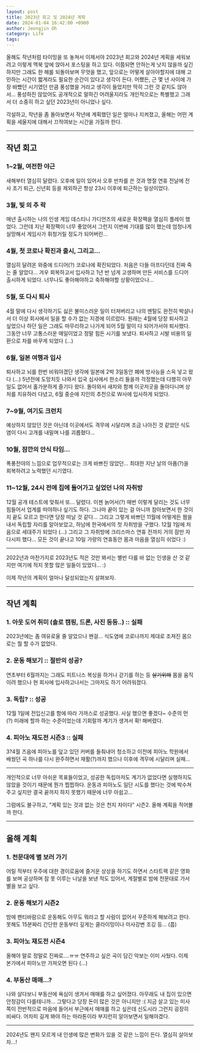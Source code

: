 ```yaml
---
layout: post
title: 2023년 회고 및 2024년 계획
date: 2024-01-04 16:42:00 +0900
author: Jeongjin Oh
category: Life
tags:
---
```


올해도 작년처럼 타이밍을 또 놓쳐서 이제서야 2023년 회고와 2024년 계획을 세워보려고 이렇게 맥북 앞에 앉아서 포스팅을 하고 있다. 이쯤되면 안하는게 낫지 않을까 싶긴 하지만 그래도 한 해를 되돌아보며 무엇을 했고, 앞으로는 어떻게 살아야할지에 대해 고민하는 시간이 짧게라도 필요한 순간이 있다고 생각이 든다. 어쨌든, 근 몇 년 사이에 가장 바빴던 시기였던 만큼 풍성했을 거라고 생각이 들었지만 딱히 그런 것 같지도 않아서... 풍성하진 않았어도 공개적으로 말하긴 어려울지라도 개인적으로는 특별했고 그래서 더 소중히 하고 싶던 2023년이 아니었나 싶다.

각설하고, 작년을 좀 돌아보면서 작년에 계획했던 일은 얼마나 지켜졌고, 올해는 어떤 계획을 세울지에 대해서 끄적여보는 시간을 가질까 한다.

---

## 작년 회고

### 1~2월, 여전한 야근

새해부터 열심히 달렸다. 오후에 일이 있어서 오후 반차를 쓴 것과 명절 연휴 전날에 전사 조기 퇴근, 신년회 등을 제외하곤 항상 23시 이후에 퇴근하는 일상이었다.

### 3월, 빛 의 추 락

매년 출시하는 나의 인생 게임 데스티니 가디언즈의 새로운 확장팩을 열심히 플레이 했었다. 그런데 지난 확장팩이 너무 좋았어서 그런지 이번에 기대를 많이 했는데 엄청나게 실망해서 게임사가 휘청거릴 정도가 되어버린...

### 4월, 첫 코로나 확진과 출시, 그리고...

열심히 달려온 와중에 드디어(?) 코로나에 확진되었다. 처음은 다들 아프다던데 진짜 죽는 줄 알았다... 겨우 회복하고서 입사하고 1년 반 넘게 고생하며 만든 서비스를 드디어 출시하게 되었다. 너무나도 좋아해야하고 축하해야할 상황이었으나...

### 5월, 또 다시 퇴사

4월 말에 다시 생각하기도 싫은 불미스러운 일이 터져버리고 나의 멘탈도 완전히 박살나서 더 이상 회사에서 일을 할 수가 없는 지경에 이르렀다. 원래는 4월에 당장 퇴사하고 싶었으나 하던 일은 그래도 마무리하고 나가게 되어 5월 말이 다 되어가서야 퇴사했다. 그동안 너무 고통스러운 매일이었고 정말 힘든 시기를 보냈다. 퇴사하고 시발 비용의 일환으로 차를 바꾸게 되었다 (...)

### 6월, 일본 여행과 입사

퇴사하고 뇌를 한번 비워야겠단 생각에 일본에 2박 3일동안 폐에 방사능을 스윽 넣고 왔다 (...) 5년전에 도망치듯 나와서 입국 심사에서 한소리 들을까 걱정했는데 다행히 아무 일도 없어서 홀가분하게 즐기다 왔다. 돌아와서 새차와 함께 이곳저곳을 돌아다니며 상처를 치유하러 다녔고, 6월 중순에 지인의 추천으로 W사에 입사하게 되었다.

### 7~9월, 여기도 크런치

예상하지 않았던 것은 아닌데 이곳에서도 격무에 시달리며 조금 나아진 것 같았던 식도염이 다시 고개를 내밀며 나를 괴롭혔다...

### 10월, 잠깐의 안식 타임...

폭풍전야의 느낌으로 업무적으로는 크게 바쁘진 않았던... 최대한 지난 날의 아픔(?)을 회복하려고 노력했던 시기였다.

### 11~12월, 24시 전에 집에 들어가고 싶었던 나의 자취방

12월 공개 테스트에 맞춰서 또... 달렸다. 이젠 늙어서(?) 매번 이렇게 달리는 것도 너무 힘들어서 업계를 떠야하나 싶기도 하다. 그나마 끝이 있는 걸 아니까 참아보면서 한 것이지 끝도 모르고 한다면 당장 떠날 것 같다... 그리고 그렇게 바쁘던 11월에 어떻게든 짬을 내서 독립할 자리를 알아보았고, 하남에 한국에서의 첫 자취방을 구했다. 12월 1일에 처음으로 세대주가 되었다 (...) 그리고 그 자취방에 크리스마스 연휴 전까지 거의 잠만 자다시피 했다... 모든 것이 끝나고 10일 가량의 연휴동안 몸과 마음을 열심히 쉬었다 :)

---

2022년과 마찬가지로 2023년도 적은 것만 봐서는 별반 다를 바 없는 인생을 산 것 같지만 여기에 적지 못할 많은 일들이 있었다... :)

이제 작년의 계획이 얼마나 달성되었는지 살펴보자.

---

## 작년 계획

### 1. 아웃 도어 취미 (솔로 캠핑, 드론, 사진 등등..) :: 실패

2023년에는 좀 여유로울 줄 알았으나 왠걸... 식도염에 코로나까지 제대로 조져진 몸으로는 뭘 할 수가 없었다.

### 2. 운동 해보기 :: 절반의 성공?

연초부터 6월까지는 그래도 피트니스 복싱을 하거나 걷기를 하는 등 ~~살기위해~~ 몸을 움직이려 했으나 현 회사에 입사하고나서는 그마저도 하기 어려워졌다.

### 3. 독립? :: 성공

12월 1일에 전입신고를 함에 따라 가까스로 성공했다. 사실 했으면 좋겠다~ 수준의 먼(?) 미래에 할까 하는 수준이었는데 기회랄까 계기가 생겨서 확! 해버렸다.

### 4. 피아노 재도전 시즌3 :: 실패

3?4월 즈음에 피아노를 덮고 있던 커버를 들춰내어 청소하고 이전에 피아노 학원에서 배웠던 곡 하나를 다시 완주하면서 재활(?)까지 했으나 이후에 격무에 시달리며 실패...

---

개인적으로 너무 아쉬운 목표들이었고, 성공한 독립마저도 계기가 없었다면 실행하지도 않았을 것이기 때문에 뭔가 찝찝하다. 운동과 피아노도 일단 시도를 했다는 것에 박수쳐주고 싶지만 결국 끝까지 하지 못했기 때문에 너무 아쉽고...

그럼에도 불구하고, "계획 있는 것과 없는 것은 천지 차이다" 시즌2. 올해 계획을 적어볼까 한다.

---

## 올해 계획

### 1. 천문대에 별 보러 가기

어릴 적부터 우주에 대한 경이로움에 즐거운 상상을 하기도 하면서 스타트랙 같은 영화를 보며 공상하며 잠 못 이루는 나날을 보낸 적도 있어서, 계절별로 밤에 천문대로 가서 별을 보고 싶다.

### 2. 운동 해보기 시즌2

밤에 팬티바람으로 운동해도 아무도 뭐라고 할 사람이 없어서 꾸준하게 해보려고 한다. 못해도 15분짜리 간단한 운동부터 깊게는 클라이밍이나 미사강변 조깅 등... (풉)

### 3. 피아노 재도전 시즌4

올해야 말로 정말로 진짜로....ㅠㅠ 연주하고 싶은 곡이 담긴 악보는 이미 사뒀다. 이제 본가에서 피아노만 가져오면 된다 (...)

### 4. 부동산 매매...?

나와 살다보니 부동산에 욕심이 생겨서 매매를 하고 싶어졌다. 아무래도 내 집이 있으면 안정감이 다를테니까... 그렇다고 당장 돈이 많은 것은 아니지만 :( 지금 살고 있는 미사쪽이 전반적으로 마음에 들어서 부근에서 매매를 하고 싶은데 신도시라 그런지 굉장히 비싸다. 어차피 길게 봐야 하는 마라톤이라 부지런히 알아보면서 일해야겠다.

---

2024년도 왠지 모르게 내 인생에 많은 변화가 있을 것 같은 느낌이 든다. 열심히 살아보자...!
